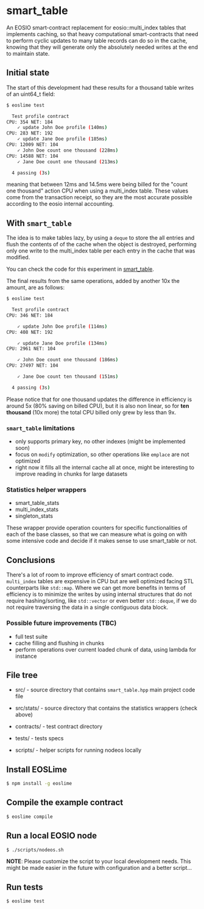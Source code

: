 # smart_table
An EOSIO smart-contract replacement for eosio::multi_index tables that implements caching, so that heavy computational smart-contracts that need to perform cyclic updates to many table records can do so in the cache, knowing that they will generate only the absolutely needed writes at the end to maintain state.

## Initial state

The start of this development had these results for a thousand table writes of an uint64_t field:
```bash
$ eoslime test

  Test profile contract
CPU: 354 NET: 184
    ✓ update John Doe profile (140ms)
CPU: 283 NET: 192
    ✓ update Jane Doe profile (185ms)
CPU: 12009 NET: 104
    ✓ John Doe count one thousand (228ms)
CPU: 14588 NET: 104
    ✓ Jane Doe count one thousand (213ms)

  4 passing (3s)
```
meaning that between 12ms and 14.5ms were being billed for the "count one thousand" action
CPU when using a multi_index table. These values come from the transaction receipt, so they
are the most accurate possible according to the eosio internal accounting.

## With `smart_table`

The idea is to make tables lazy, by using a `deque` to store the all entries and flush
the contents of of the cache when the object is destroyed, performing only one write to the
multi_index table per each entry in the cache that was modified.

You can check the code for this experiment in [smart_table](smart_table).

The final results from the same operations, added by another 10x the amount, are as follows:
```bash
$ eoslime test

  Test profile contract
CPU: 346 NET: 184

    ✓ update John Doe profile (114ms)
CPU: 408 NET: 192

    ✓ update Jane Doe profile (134ms)
CPU: 2961 NET: 104

    ✓ John Doe count one thousand (186ms)
CPU: 27497 NET: 104

    ✓ Jane Doe count ten thousand (151ms)

  4 passing (3s)
```

Please notice that for one thousand updates the difference in efficiency is around 5x (80%
saving on billed CPU), but it is also non linear, so for **ten thousand** (10x more) the total
CPU billed only grew by less than 9x.

### `smart_table` limitations

- only supports primary key, no other indexes (might be implemented soon)
- focus on `modify` optimization, so other operations like `emplace` are not optimized
- right now it fills all the internal cache all at once, might be interesting to
improve reading in chunks for large datasets

### Statistics helper wrappers

- smart_table_stats
- multi_index_stats
- singleton_stats

These wrapper provide operation counters for specific functionalities of each of the base classes,
so that we can measure what is going on with some intensive code and decide if it makes sense to use
smart_table or not.

## Conclusions

There's a lot of room to improve efficiency of smart contract code. `multi_index` tables are
expensive in CPU but are well optimized facing STL counterparts like `std::map`. Where we can
get more benefits in terms of efficiency is to minimize the writes by using internal structures
that do not require hashing/sorting, like `std::vector` or even better `std::deque`, if we do
not require traversing the data in a single contiguous data block.

### Possible future improvements (TBC)

- full test suite
- cache filling and flushing in chunks
- perform operations over current loaded chunk of data, using lambda for instance

## File tree

- src/ - source directory that contains `smart_table.hpp` main project code file

- src/stats/ - source directory that contains the statistics wrappers (check above)

- contracts/ - test contract directory

- tests/ - tests specs

- scripts/ - helper scripts for running nodeos locally


## Install EOSLime
```bash
$ npm install -g eoslime
```

## Compile the example contract
```bash
$ eoslime compile
```

## Run a local EOSIO node
```bash
$ ./scripts/nodeos.sh
```
**NOTE**: Please customize the script to your local development needs. This might be made
easier in the future with configuration and a better script...

## Run tests
```bash
$ eoslime test
```
